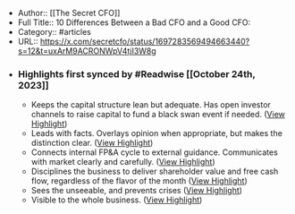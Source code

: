 - Author:: [[The Secret CFO]]
- Full Title:: 10 Differences Between a Bad CFO and a Good CFO:
- Category:: #articles
- URL:: https://x.com/secretcfo/status/1697283569494663440?s=12&t=uxArM9ACRONWpV4tjI3W8g
- ### Highlights first synced by #Readwise [[October 24th, 2023]]
    - Keeps the capital structure lean but adequate. Has open investor channels to raise capital to fund a black swan event if needed. ([View Highlight](https://read.readwise.io/read/01hdfyn3rmjqdkjq1439n2m7z3))
    - Leads with facts. Overlays opinion when appropriate, but makes the distinction clear. ([View Highlight](https://read.readwise.io/read/01hdfynee3s49afjt2fsww214g))
    - Connects internal FP&A cycle to external guidance. Communicates with market clearly and carefully. ([View Highlight](https://read.readwise.io/read/01hdfynr5ay2vbc4xt600rqaxv))
    - Disciplines the business to deliver shareholder value and free cash flow, regardless of the flavor of the month ([View Highlight](https://read.readwise.io/read/01hdfyp4x5hqpa1gd226fg9972))
    - Sees the unseeable, and prevents crises ([View Highlight](https://read.readwise.io/read/01hdfypj59p4td33a7mzcafh1e))
    - Visible to the whole business. ([View Highlight](https://read.readwise.io/read/01hdfypw1ecvcxvfs55wf2b76z))
